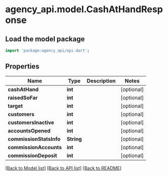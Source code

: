 # agency_api.model.CashAtHandResponse

## Load the model package
```dart
import 'package:agency_api/api.dart';
```

## Properties
Name | Type | Description | Notes
------------ | ------------- | ------------- | -------------
**cashAtHand** | **int** |  | [optional] 
**raisedSoFar** | **int** |  | [optional] 
**target** | **int** |  | [optional] 
**customers** | **int** |  | [optional] 
**customersInactive** | **int** |  | [optional] 
**accountsOpened** | **int** |  | [optional] 
**commissionStatsInfo** | **String** |  | [optional] 
**commissionAccounts** | **int** |  | [optional] 
**commissionDeposit** | **int** |  | [optional] 

[[Back to Model list]](../README.md#documentation-for-models) [[Back to API list]](../README.md#documentation-for-api-endpoints) [[Back to README]](../README.md)


